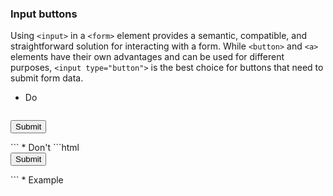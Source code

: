 ### Input buttons

Using `<input>` in a `<form>` element provides a semantic, compatible, and straightforward solution for interacting with a form. While `<button>` and `<a>` elements have their own advantages and can be used for different purposes, `<input type="button">` is the best choice for buttons that need to submit form data. 

* Do
  ```html
<form>
	<Input type="submit"/>
</form>
```
* Don't
  ```html
<form>
	<Button onClick={submitForm()}>Submit</Button>
</form>
```
* Example